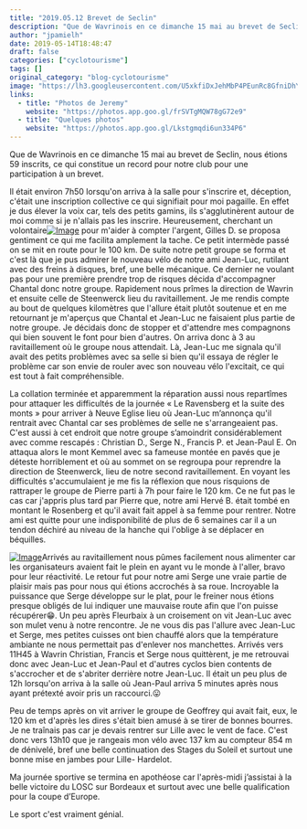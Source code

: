```yaml
---
title: "2019.05.12 Brevet de Seclin"
description: "Que de Wavrinois en ce dimanche 15 mai au brevet de Seclin, nous étions 59 inscrits, ce qui constitue un record pour notre club pour une participation à un brevet."
author: "jpamielh"
date: 2019-05-14T18:48:47
draft: false
categories: ["cyclotourisme"]
tags: []
original_category: "blog-cyclotourisme"
image: "https://lh3.googleusercontent.com/U5xkfiDxJehMbP4PEunRc8GfniDhYkeGhWTytV-wO5DxzxLadJfO3o5uqQUctMXwtL4KHv5RM8ACCuMF9ZKvdIagYnIZNrNfCRXEnK6rnYXc9b3hz1m4TW3WFdxnArHA2rUkGiOyJnhwdZWZbhHH_GlGH58eyIdltrst3xdnoa5xcyuTSWD7LCCRpAPq4ty7eKyPiDAfs981bfbBW3iu-HpTV_6QBME_L_lmx_mlb7oWonHltIWoZcfC2Nzpoiuqgszm3D_VwaGAVWU_mUcWz7AhVKlSWVeLizK_Try5EdJ6u7vr9F7pgBsR4WZgl28dzG6KsaBMyHTCvUdPsgaIvCeGSzQxbGe43ENukXG_mTbhLuzUem9i9YAl_suLBjrEPFkVTYNQ-NrJiRVEAKr_vqVMFOfsvxNCzVjP2dW6P8sHFpSl5TIPKZqIYY9MfBhKhlTRZOFoN0zZZ2Gg0vwEfTiqAqSA0vdAl5_5U4IXnLanLbLRx3WdUI36KCkMhuDztyaLPL7Rs4DvoVkuImmR9IHTV4CO-ECHYNIylC0tkq3UxRjHxiyglqvu5ZYrRFCcFkcPpQWj43Y3WrcPcJgj_6VRVUXrcq0V_nCNKyRa4RFnlQ8B2B_ZHO3zLtMAzX53klUsI_faw4XGKduwTRUHzJ-42DEnD-hWWPey-HGgMtLnp7o1GbEfmqrrRS3vSmRkxwGHxZSdPaQPqewcR6ac4WbFiQ=w1481-h834-no"
links:
  - title: "Photos de Jeremy"
    website: "https://photos.app.goo.gl/frSVTgMQW78gG72e9"
  - title: "Quelques photos"
    website: "https://photos.app.goo.gl/Lkstgmqdi6un334P6"
---
```


Que de Wavrinois en ce dimanche 15 mai au brevet de Seclin, nous étions 59 inscrits, ce qui constitue un record pour notre club pour une participation à un brevet.

<!--more-->

Il était environ 7h50 lorsqu'on arriva à la salle pour s'inscrire et, déception, c'était une inscription collective ce qui signifiait pour moi pagaille. En effet je dus élever la voix car, tels des petits gamins, ils s'agglutinèrent autour de moi comme si je n'allais pas les inscrire. Heureusement, cherchant un volontaire[![Image](https://lh3.googleusercontent.com/k8GW_w62-ORoHOfZ94ZjilVBEgZep6g4RNYNjckITRLHafuRkGloV6shA4CAA1J6o7F8lnnWf1Vb-FBSdd0tHOMM47WMY10d0aHhaPM3Knq3nGCvvEm-XJJlHeBi50p8TGWR4zr2B789nRDiNhPUw9GtAzrzRAQ4NJxAqJLJUxuyEv74awz39xRcB-zC62pKmHp_Q0FpuiiWZbRaAmsGhrf041tEB3jd1qIu7_VQfbUKfDn8Lh4eqQ-nY9hFjlc9g-FcPPfSzx65QD9Z2kGOIR5ZepIJdj7zIyxcF0PelBEloNEOmL4OSIQtnLKPb_XZTvg0OWQ3g0VllBcfncm0O4fTqAJ6HUQ4bi2vmPdshCaXzhgyfe3-oHa5WnS-Gt3Wz9ybX37Nhvri7PRFe-P2uPy1GkP_27RiuLE4V-SVOrMiD3uOCmA9Q64bvMzx1HYC0sA7wBW7ceMaOO9PPQUv7VJyeiVe3BpHU-BO9VSclomCyMt2vGXTgtX5YFw9aT_h-BkdIigbFmtEOeyybcbHw7iUQwNyUMHlZG6IIW2jVEiGG_AOrNqcS48o4ZYXksQo4WrL6owk98fgmXwpy9lBHz8U_rJ0g2RixXy3OVTzK39DvDHJLX8jq-N1upRS74z0oOxTEgAcNL9EeiTQsnX1iWmG1YlMVQ2AOXGjRkmXJ6jUkBTxHhnC5QIKVMNcHoT48RDUFwa4W10pc2sypqGlMg7_sg=w1024-h768-no)](https://lh3.googleusercontent.com/k8GW_w62-ORoHOfZ94ZjilVBEgZep6g4RNYNjckITRLHafuRkGloV6shA4CAA1J6o7F8lnnWf1Vb-FBSdd0tHOMM47WMY10d0aHhaPM3Knq3nGCvvEm-XJJlHeBi50p8TGWR4zr2B789nRDiNhPUw9GtAzrzRAQ4NJxAqJLJUxuyEv74awz39xRcB-zC62pKmHp_Q0FpuiiWZbRaAmsGhrf041tEB3jd1qIu7_VQfbUKfDn8Lh4eqQ-nY9hFjlc9g-FcPPfSzx65QD9Z2kGOIR5ZepIJdj7zIyxcF0PelBEloNEOmL4OSIQtnLKPb_XZTvg0OWQ3g0VllBcfncm0O4fTqAJ6HUQ4bi2vmPdshCaXzhgyfe3-oHa5WnS-Gt3Wz9ybX37Nhvri7PRFe-P2uPy1GkP_27RiuLE4V-SVOrMiD3uOCmA9Q64bvMzx1HYC0sA7wBW7ceMaOO9PPQUv7VJyeiVe3BpHU-BO9VSclomCyMt2vGXTgtX5YFw9aT_h-BkdIigbFmtEOeyybcbHw7iUQwNyUMHlZG6IIW2jVEiGG_AOrNqcS48o4ZYXksQo4WrL6owk98fgmXwpy9lBHz8U_rJ0g2RixXy3OVTzK39DvDHJLX8jq-N1upRS74z0oOxTEgAcNL9EeiTQsnX1iWmG1YlMVQ2AOXGjRkmXJ6jUkBTxHhnC5QIKVMNcHoT48RDUFwa4W10pc2sypqGlMg7_sg=w1024-h768-no) pour m'aider à compter l'argent, Gilles D. se proposa gentiment ce qui me facilita amplement la tache. Ce petit intermède passé on se mit en route pour le 100 km. De suite notre petit groupe se forma et c'est là que je pus admirer le nouveau vélo de notre ami Jean-Luc, rutilant avec des freins à disques, bref, une belle mécanique. Ce dernier ne voulant pas pour une première prendre trop de risques décida d'accompagner Chantal donc notre groupe. Rapidement nous prîmes la direction de Wavrin et ensuite celle de Steenwerck lieu du ravitaillement. Je me rendis compte au bout de quelques kilomètres que l'allure était plutôt soutenue et en me retournant je m'aperçus que Chantal et Jean-Luc ne faisaient plus partie de notre groupe. Je décidais donc de stopper et d'attendre mes compagnons qui bien souvent le font pour bien d'autres. On arriva donc à 3 au ravitaillement où le groupe nous attendait. Là, Jean-Luc me signala qu'il avait des petits problèmes avec sa selle si bien qu'il essaya de régler le problème car son envie de rouler avec son nouveau vélo l'excitait, ce qui est tout à fait compréhensible.

La collation terminée et apparemment la réparation aussi nous repartîmes pour attaquer les difficultés de la journée «&nbsp;Le Ravensberg et la suite des monts&nbsp;» pour arriver à Neuve Eglise lieu où Jean-Luc m’annonça qu'il rentrait avec Chantal car ses problèmes de selle ne s'arrangeaient pas. C'est aussi à cet endroit que notre groupe s’amoindrit considérablement avec comme rescapés&nbsp;: Christian D., Serge N., Francis P. et Jean-Paul E. On attaqua alors le mont Kemmel avec sa fameuse montée en pavés que je déteste horriblement et où au sommet on se regroupa pour reprendre la direction de Steenwerck, lieu de notre second ravitaillement. En voyant les difficultés s'accumulaient je me fis la réflexion que nous risquions de rattraper le groupe de Pierre parti à 7h pour faire le 120 km. Ce ne fut pas le cas car j'appris plus tard par Pierre que, notre ami Hervé B. était tombé en montant le Rosenberg et qu'il avait fait appel à sa femme pour rentrer. Notre ami est quitte pour une indisponibilité de plus de 6 semaines car il a un tendon déchiré au niveau de la hanche qui l'oblige à se déplacer en béquilles.

[![Image](https://lh3.googleusercontent.com/OlkiIPxdr9ox5n42lJhj-hzO0bHnsPxNZU3kr-OBXJuxXo3rQm6l6MGhM_QtJmlEjORcd3sJsvb4KuABkQkNXHbhM3M2i1QJVeKGuX7pb9tdt3ZRdgiNPu7oGYPdYOQZFWC6BIkkHfSm7dgdnN9Ud0xLUY9agbRHSg27GfPYJVaxZwXHAxUzva7Da1TVlnhfat8g-0JSne5iCzpbXbqaTrcJtqFLdYOGLBnzsfYOKj8ZTjZaq0gUKgsmqK0hTSSziNDacCLh98FWGiVk3DiZH5sHyoX__PbjTQ9ltlOkZOBwgdN6bcSWwluTQBrvTRcyDKmG_aFl5govm2_XnsesNyyj6Tu6xJSAs68wZlIDanqvTbYdWExI2zC2WeT3HIBrP5m0W0zqoX5RSTGr1Kng5B13E2f8gfSIKlxwysEUhv_jh3UXbA2aAfSWSow9ipfSq1jFRXRFmgmfFQsFlznMGSNICgvGDOvHVly3g5p9mRYTTs5O4is0RZVTwgNS1W_YrgZp7184Du5_8rOTkQI6c74_MWvFElphqxcCoJiCCpU6gPsoXOmwg_oGRtwnAbgIo_Sx5E219NvwLSieFZnRqQpfEDq0B8jvO3bageCJR68AypN-smwzwjixkT_h1S8AuZEvKJq6HEpH_GKJ0YrfuDW66ND6SKddh_AIQNcAhyezgoSdAM6S6UXMj_eaGlDFBkAM-_W0LKS-pZzoYbwdu7urQQ=w1184-h888-no)](https://lh3.googleusercontent.com/OlkiIPxdr9ox5n42lJhj-hzO0bHnsPxNZU3kr-OBXJuxXo3rQm6l6MGhM_QtJmlEjORcd3sJsvb4KuABkQkNXHbhM3M2i1QJVeKGuX7pb9tdt3ZRdgiNPu7oGYPdYOQZFWC6BIkkHfSm7dgdnN9Ud0xLUY9agbRHSg27GfPYJVaxZwXHAxUzva7Da1TVlnhfat8g-0JSne5iCzpbXbqaTrcJtqFLdYOGLBnzsfYOKj8ZTjZaq0gUKgsmqK0hTSSziNDacCLh98FWGiVk3DiZH5sHyoX__PbjTQ9ltlOkZOBwgdN6bcSWwluTQBrvTRcyDKmG_aFl5govm2_XnsesNyyj6Tu6xJSAs68wZlIDanqvTbYdWExI2zC2WeT3HIBrP5m0W0zqoX5RSTGr1Kng5B13E2f8gfSIKlxwysEUhv_jh3UXbA2aAfSWSow9ipfSq1jFRXRFmgmfFQsFlznMGSNICgvGDOvHVly3g5p9mRYTTs5O4is0RZVTwgNS1W_YrgZp7184Du5_8rOTkQI6c74_MWvFElphqxcCoJiCCpU6gPsoXOmwg_oGRtwnAbgIo_Sx5E219NvwLSieFZnRqQpfEDq0B8jvO3bageCJR68AypN-smwzwjixkT_h1S8AuZEvKJq6HEpH_GKJ0YrfuDW66ND6SKddh_AIQNcAhyezgoSdAM6S6UXMj_eaGlDFBkAM-_W0LKS-pZzoYbwdu7urQQ=w1184-h888-no)Arrivés au ravitaillement nous pûmes facilement nous alimenter car les organisateurs avaient fait le plein en ayant vu le monde à l'aller, bravo pour leur réactivité. Le retour fut pour notre ami Serge une vraie partie de plaisir mais pas pour nous qui étions accrochés à sa roue. Incroyable la puissance que Serge développe sur le plat, pour le freiner nous étions presque obligés de lui indiquer une mauvaise route afin que l'on puisse récupérer😁. Un peu après Fleurbaix à un croisement on vit Jean-Luc avec son mulet venu à notre rencontre. Je ne vous dis pas l'allure avec Jean-Luc et Serge, mes petites cuisses ont bien chauffé alors que la température ambiante ne nous permettait pas d'enlever nos manchettes. Arrivés vers 11H45 à Wavrin Christian, Francis et Serge nous quittèrent, je me retrouvai donc avec Jean-Luc et Jean-Paul et d'autres cyclos bien contents de s'accrocher et de s'abriter derrière notre Jean-Luc. Il était un peu plus de 12h lorsqu'on arriva à la salle où Jean-Paul arriva 5 minutes après nous ayant prétexté avoir pris un raccourci.😛 

Peu de temps après on vit arriver le groupe de Geoffrey qui avait fait, eux, le 120 km et d'après les dires s'était bien amusé à se tirer de bonnes bourres. Je ne traînais pas car je devais rentrer sur Lille avec le vent de face. C'est donc vers 13h10 que je rangeais mon vélo avec 137 km au compteur 854 m de dénivelé, bref une belle continuation des Stages du Soleil et surtout une bonne mise en jambes pour Lille- Hardelot.

Ma journée sportive se termina en apothéose car l'après-midi j’assistai à la belle victoire du LOSC sur Bordeaux et surtout avec une belle qualification pour la coupe d’Europe.

Le sport c'est vraiment génial.